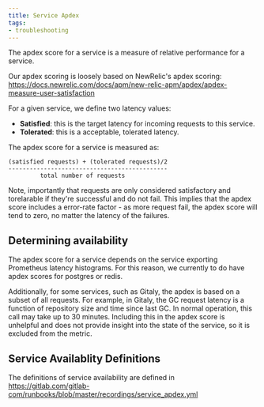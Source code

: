 ```yaml
---
title: Service Apdex
tags:
- troubleshooting
---
```


The apdex score for a service is a measure of relative performance for a service.

Our apdex scoring is loosely based on NewRelic's apdex scoring: https://docs.newrelic.com/docs/apm/new-relic-apm/apdex/apdex-measure-user-satisfaction

For a given service, we define two latency values:

* **Satisfied**: this is the target latency for incoming requests to this service.
* **Tolerated**: this is a acceptable, tolerated latency.

The apdex score for a service is measured as:

```
(satisfied requests) + (tolerated requests)/2
---------------------------------------------
         total number of requests
```

Note, importantly that requests are only considered satisfactory and torelarable if they're successful and do not fail.
This implies that the apdex score includes a error-rate factor - as more request fail, the apdex score will tend to zero,
no matter the latency of the failures.

## Determining availability

The apdex score for a service depends on the service exporting Prometheus latency histograms. For this reason, we currently to do have
apdex scores for postgres or redis.

Additionally, for some services, such as Gitaly, the apdex is based on a subset of all requests. For example, in Gitaly, the GC
request latency is a function of repository size and time since last GC. In normal operation, this call may take up to 30 minutes.
Including this in the apdex score is unhelpful and does not provide insight into the state of the service, so it is excluded from
the metric.

## Service Availablity Definitions

The definitions of service availability are defined in https://gitlab.com/gitlab-com/runbooks/blob/master/recordings/service_apdex.yml
